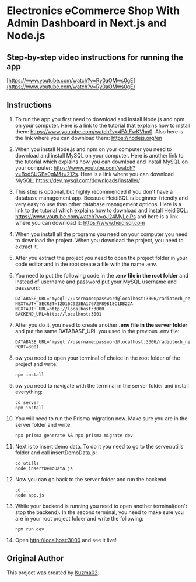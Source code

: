 <h1>Electronics eCommerce Shop With Admin Dashboard in Next.js and Node.js</h1>

<h2>Step-by-step video instructions for running the app</h2>

[https://www.youtube.com/watch?v=Ry0aOMws0gE](https://www.youtube.com/watch?v=Ry0aOMws0gE)

<h2>Instructions</h2>
<ol>
  <li><p>To run the app you first need to download and install Node.js and npm on your computer. Here is a link to the tutorial that explains how to install them: <a href="https://www.youtube.com/watch?v=4FAtFwKVhn0" target="_blank">https://www.youtube.com/watch?v=4FAtFwKVhn0</a>. Also here is the link where you can download them: <a href="https://nodejs.org/en" target="_blank">https://nodejs.org/en</a></p></li>
  <li><p>When you install Node.js and npm on your computer you need to download and install MySQL on your computer. Here is another link to the tutorial which explains how you can download and install MySQL on your computer: <a target="_blank" href="https://www.youtube.com/watch?v=BxdSUGBs0gM&t=212s">https://www.youtube.com/watch?v=BxdSUGBs0gM&t=212s</a>. Here is a link where you can download MySQL: <a href="https://dev.mysql.com/downloads/installer/" target="_blank">https://dev.mysql.com/downloads/installer/</a></p></li>
  <li><p>This step is optional, but highly recommended if you don't have a database management app. Because HeidiSQL is beginner-friendly and very easy to use than other database management options. Here is a link to the tutorial which explains how to download and install HeidiSQL: <a href="https://www.youtube.com/watch?v=oJ24MyLeiPs" target="_blank">https://www.youtube.com/watch?v=oJ24MyLeiPs</a> and here is a link where you can download it: <a href="https://www.heidisql.com" target="_blank">https://www.heidisql.com</a></p></li>
  <li><p>When you install all the programs you need on your computer you need to download the project. When you download the project, you need to extract it.</p></li>
  <li><p>After you extract the project you need to open the project folder in your code editor and in the root create a file with the name .env.</p></li>
  <li><p>You need to put the following code in the <b>.env file in the root folder</b> and instead of username and password put your MySQL username and password:</p></li>

```env
DATABASE_URL="mysql://username:password@localhost:3306/radiotech_nextjs"
NEXTAUTH_SECRET=12D16C923BA17672F89B18C1DB22A
NEXTAUTH_URL=http://localhost:3000
BACKEND_URL=http://localhost:3001
```

  <li><p>After you do it, you need to create another <b>.env file in the server folder</b> and put the same DATABASE_URL you used in the previous .env file:</p></li>

```env
DATABASE_URL="mysql://username:password@localhost:3306/radiotech_nextjs"
PORT=3001
```

  <li><p>ow you need to open your terminal of choice in the root folder of the project and write:</p></li>

```
npm install
```

  <li><p>ow you need to navigate with the terminal in the server folder and install everything:</p></li>

```
cd server
npm install
```

  <li><p>You will need to run the Prisma migration now. Make sure you are in the server folder and write:</p></li>

```
npx prisma generate && npx prisma migrate dev
```

  <li><p>Next is to insert demo data. To do it you need to go to the server/utills folder and call insertDemoData.js:</p></li>

```
cd utills
node insertDemoData.js
```

  <li><p>Now you can go back to the server folder and run the backend:</p></li>

```
cd ..
node app.js
```

  <li><p>While your backend is running you need to open another terminal(don't stop the backend). In the second terminal, you need to make sure you are in your root project folder and write the following:</p></li>

```
npm run dev
```

  <li><p>Open <a href="http://localhost:3000" target="_blank">http://localhost:3000</a> and see it live!</p></li>
</ol>

<h2>Original Author</h2>
<p>This project was created by <a href="https://github.com/Kuzma02/Electronics-eCommerce-Shop-With-Admin-Dashboard-NextJS-NodeJS" target="_blank">Kuzma02</a>.</p>
